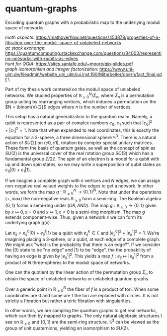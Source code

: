 # quantum-graphs
Encoding quantum graphs with a probabilistic map to the underlying moduli space of networks.

*math aspects*: https://mathoverflow.net/questions/453878/properties-of-a-fibration-over-the-moduli-space-of-unlabeled-networks \
*qc stack exchange*: https://quantumcomputing.stackexchange.com/questions/34000/representing-networks-with-qubits-as-edges \
*hunt for QGIA*: https://sites.santafe.edu/~moore/qip-slides.pdf \
*graph isomorphism and integer factorization*: https://www.uni-ulm.de/fileadmin/website_uni_ulm/iui.inst.190/Mitarbeiter/doern/fact_final.pdf \

Part of my thesis work centered on the moduli space of unlabeled networks. We studied properties of $\mathbb{R}_{\ge 0}^N/\Sigma_n$, where $\Sigma_n$ is a permutation group acting by rearranging vertices, which induces a permutation on the $N = \binom{n}{2}$ edges where $n$ is the number of vertices.

This setup has a natural generalization to the quantum realm. Namely, a qubit is represented as a pair of complex numbers $c_0$, $c_1$ such that $|c_0|^2+|c_1|^2=1$. Note that when expanded to real coordinates, this is exactly the equation for a 3-sphere, a three dimensional sphere $\mathbb{S}^3$. There is a natural action of $SU(2)$ on $(c0,c1)$, rotation by complex special unitary matrices. These form the basis of quantum gates, as well as the concept of spin as $SU(2)$ is the universal cover of the real rotation group $SO(3)$ which has a fundamental group $\mathbb{Z}/2\mathbb{Z}$. The spin of an electron is a model for a qubit with up and down spin states, so we may write a superposition of qubit states as $c_0|0\rangle + c_1|1\rangle$.

If we imagine a complete graph with $n$ vertices and $N$ edges, we can assign non-negative real valued weights to the edges to get a network. In other words, we form the map $g:\mathbb{R}_{\ge 0}^N \rightarrow \{0,1\}^N$. Note that under the operations $(+,max)$ the non-negative reals $\mathbb{R}_{\ge 0}$ form a semi-ring. The Boolean algebra $\{0,1\}$ forms a semi-ring under $(OR,AND)$. The map $g: \mathbb{R}_{\ge 0} \rightarrow \{0,1\}$ given by $x \mapsto 0, x=0$ and $x \mapsto 1, x \ne 0$ is a semi-ring morphism. The map $g$ extends component-wise. Thus, given a network $x$ we can form its underlying graph $g(x)$.

Let $e_{ij} = e_{ij}^0|0\rangle + e_{ij}^1 |1\rangle$ be a qubit with $e_{ij}^k \in \mathbb{C}$ and $|e_{ij}^0|^2+|e_{ij}^1|^2 = 1$. We're imagining placing a 3-sphere, or a qubit, at each edge of a complete graph. We might ask "what is the probability that there is an edge?". If we consider the $|0\rangle$ state to be "no edge" and $|1\rangle$ to be "edge", the the probability of having an edge is given by $|e_{ij}^1|^2$. This yields a map $f: e_{ij} \mapsto |e_{ij}^1|^2$ from a product of $N$ three-spheres to the moduli space of networks.

One can the quotient by the linear action of the permutation group $\Sigma_n$ to obtain the space of unlabeled networks or unlabeled quantum graphs.

Over a generic point in $\mathbb{R}_{\ge 0}^N$ the fiber of $f$ is a product of tori. When some coordinates are 0 and some are 1 the tori are replaced with circles. It is not strictly a fibration but rather a toric fibration with singularities.

In other words, we are sampling the quantum graphs to get real networks, which can then by mapped to graphs. The only natural algebraic structures I see on $\mathbb{R}_{\ge 0}$ and $\{0,1\}$ are the semi-ring structure. $\mathbb{S}^3$ can be viewed as the group of unit quaternions, yielding an isomorphism to $SU(2)$.

